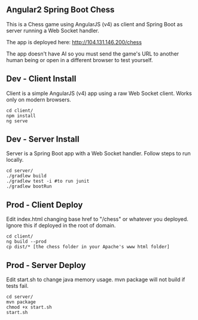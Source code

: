 ## Angular2 Spring Boot Chess

This is a Chess game using AngularJS (v4) as client and Spring Boot as server running a Web Socket handler.

The app is deployed here: http://104.131.146.200/chess

The app doesn't have AI so you must send the game's URL to another human being or open in a different browser to test yourself.

## Dev - Client Install
Client is a simple AngularJS (v4) app using a raw Web Socket client. Works only on modern browsers.
```
cd client/
npm install
ng serve
```

## Dev - Server Install
Server is a Spring Boot app with a Web Socket handler.
Follow steps to run locally.
```
cd server/
./gradlew build
./gradlew test -i #to run junit
./gradlew bootRun
```

## Prod - Client Deploy
Edit index.html changing base href to "/chess" or whatever you deployed.
Ignore this if deployed in the root of domain.
```
cd client/
ng build --prod
cp dist/* [the chess folder in your Apache's www html folder]
```

## Prod - Server Deploy
Edit start.sh to change java memory usage.
mvn package will not build if tests fail.
```
cd server/
mvn package
chmod +x start.sh
start.sh
```
